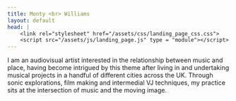 ```yaml
---
title: Monty <br> Williams
layout: default
head: |
    <link rel="stylesheet" href="/assets/css/landing_page_css.css">
    <script src="/assets/js/landing_page.js" type = "module"></script>
---
```

<section class = "bio">
I am an audiovisual artist interested in the relationship between music and place, having become intrigued by this theme after living in and undertaking musical projects in a handful of different cities across the UK. Through sonic explorations, film making and intermedial VJ techniques, my practice sits at the intersection of music and the moving image.
</section>